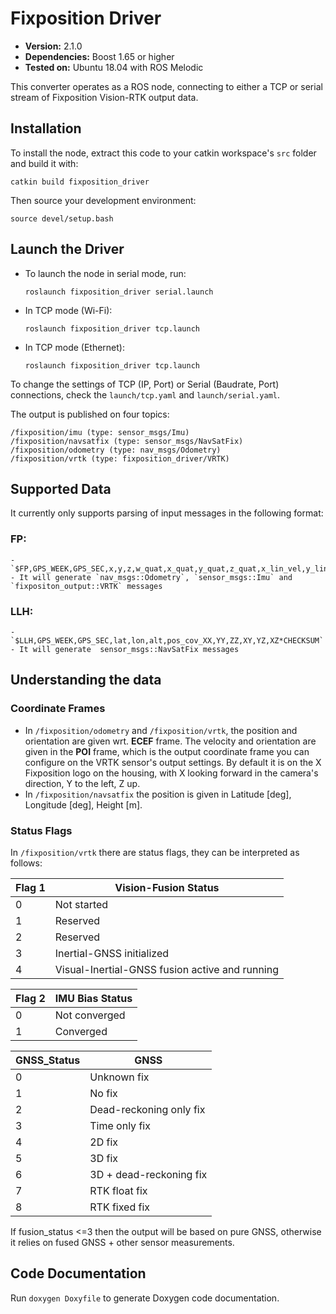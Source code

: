 # Fixposition Driver

- **Version:** 2.1.0
- **Dependencies:** Boost 1.65 or higher
- **Tested on:** Ubuntu 18.04 with ROS Melodic

This converter operates as a ROS node, connecting to either a TCP or serial stream of Fixposition Vision-RTK output data.



## Installation
To install the node, extract this code to your catkin workspace's `src` folder and build it with:

`catkin build fixposition_driver`

Then source your development environment:

`source devel/setup.bash`

## Launch the Driver
- To launch the node in serial mode, run:

    `roslaunch fixposition_driver serial.launch`

- In TCP mode (Wi-Fi):

    `roslaunch fixposition_driver tcp.launch`

- In TCP mode (Ethernet):

    `roslaunch fixposition_driver tcp.launch`

To change the settings of TCP (IP, Port) or Serial (Baudrate, Port) connections, check the `launch/tcp.yaml` and `launch/serial.yaml`.

The output is published on four topics:

```
/fixposition/imu (type: sensor_msgs/Imu)
/fixposition/navsatfix (type: sensor_msgs/NavSatFix)
/fixposition/odometry (type: nav_msgs/Odometry)
/fixposition/vrtk (type: fixposition_driver/VRTK)

```

## Supported Data
It currently only supports parsing of input messages in the following format:
### FP:
    - `$FP,GPS_WEEK,GPS_SEC,x,y,z,w_quat,x_quat,y_quat,z_quat,x_lin_vel,y_lin_vel,z_lin_vel,x_ang_vel,y_ang_vel,z_ang_vel,x_acc,y_acc,z_acc,Flag1,Flag2,GNSS_Status,pos_cov_XX,YY,ZZ,XY,YZ,XZ,ang_cov_XX,YY,ZZ,XY,YZ,XZ,vel_cov,XX,YY,ZZ,XY,YZ,XZ,VERSION*CHECKSUM`
    - It will generate `nav_msgs::Odometry`, `sensor_msgs::Imu` and `fixpositon_output::VRTK` messages

### LLH:
    - `$LLH,GPS_WEEK,GPS_SEC,lat,lon,alt,pos_cov_XX,YY,ZZ,XY,YZ,XZ*CHECKSUM`
    - It will generate  sensor_msgs::NavSatFix messages


## Understanding the data
### Coordinate Frames
- In `/fixposition/odometry` and `/fixposition/vrtk`, the position and orientation are given wrt. **ECEF** frame. The velocity and orientation are given in the **POI** frame, which is the output coordinate frame you can configure on the VRTK sensor's output settings. By default it is on the X Fixposition logo on the housing, with X looking forward in the camera's direction, Y to the left, Z up.
- In `/fixposition/navsatfix` the position is given in Latitude [deg], Longitude [deg], Height [m].

### Status Flags
In `/fixposition/vrtk` there are status flags, they can be interpreted as follows:

| Flag 1 | Vision-Fusion Status |
| ------ | ------ |
| 0 | Not started |
| 1 | Reserved |
| 2 | Reserved |
| 3 | Inertial-GNSS initialized |
| 4 | Visual-Inertial-GNSS fusion active and running |

| Flag 2 | IMU Bias Status |
| ------ | ------ |
| 0 | Not converged |
| 1 | Converged |

| GNSS_Status | GNSS |
| ------ | ------ |
| 0 | Unknown fix |
| 1 | No fix |
| 2 | Dead-reckoning only fix |
| 3 | Time only fix |
| 4 | 2D fix |
| 5 | 3D fix |
| 6 | 3D + dead-reckoning fix |
| 7 | RTK float fix |
| 8 | RTK fixed fix |


If fusion_status <=3 then the output will be based on pure GNSS, otherwise it relies on fused GNSS + other sensor measurements.

## Code Documentation
Run `doxygen Doxyfile` to generate Doxygen code documentation.